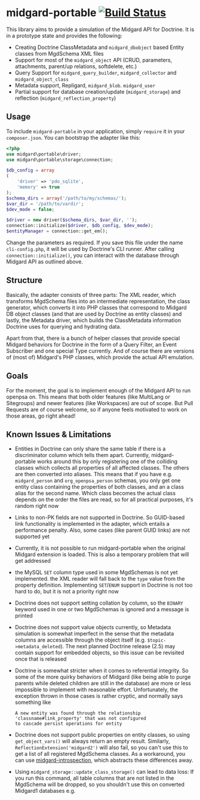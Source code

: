 midgard-portable [![Build Status](https://travis-ci.org/flack/midgard-portable.png?branch=master)](https://travis-ci.org/flack/midgard-portable)
================

This library aims to provide a simulation of the Midgard API for Doctrine.
It is in a prototype state and provides the following:

 - Creating Doctrine ClassMetadata and ``midgard_dbobject`` based Entity classes from MgdSchema XML files
 - Support for most of the ``midgard_object`` API (CRUD, parameters, attachments, parent/up relations, softdelete, etc.)
 - Query Support for ``midgard_query_builder``, ``midgard_collector`` and ``midgard_object_class``
 - Metadata support, Repligard, ``midgard_blob``. ``midgard_user``
 - Partial support for database creation/update (``midgard_storage``) and reflection (``midgard_reflection_property``)

Usage
--------

To include ``midgard-portable`` in your application, simply ``require`` it in your ``composer.json``. You can bootstrap
the adapter like this:

```php
<?php
use midgard\portable\driver;
use midgard\portable\storage\connection;

$db_config = array
(
    'driver' => 'pdo_sqlite',
    'memory' => true
);
$schema_dirs = array('/path/to/my/schemas/');
$var_dir = '/path/to/vardir';
$dev_mode = false;

$driver = new driver($schema_dirs, $var_dir, '');
connection::initialize($driver, $db_config, $dev_mode);
$entityManager = connection::get_em();
```

Change the parameters as required. If you save this file under the name ``cli-config.php``, it will be used by Doctrine's
CLI runner. After calling ``connection::initialize()``, you can interact with the database through Midgard API as
outlined above.

Structure
--------

Basically, the adapter consists of three parts: The XML reader, which transforms MgdSchema files into an intermediate
representation, the class generator, which converts it into PHP classes that correspond to Midgard DB object classes
(and that are used by Doctrine as entity classes) and lastly, the Metadata driver, which builds the ClassMetadata
information Doctrine uses for querying and hydrating data.

Apart from that, there is a bunch of helper classes that provide special Midgard behaviors for Doctrine in the form
of a Query Filter, an Event Subscriber and one special Type currently. And of course there are versions of (most of)
Midgard's PHP classes, which provide the actual API emulation.

Goals
-----

For the moment, the goal is to implement enough of the Midgard API to run openpsa on. This means that both older
features (like MultiLang or Sitegroups) and newer features (like Workspaces) are out of scope. But Pull Requests
are of course welcome, so if anyone feels motivated to work on those areas, go right ahead!

Known Issues & Limitations
--------------------------

 - Entities in Doctrine can only share the same table if there is a discriminator column which tells them apart.
   Currently, midgard-portable works around this by only registering one of the colliding classes which collects
   all properties of all affected classes. The others are then converted into aliases. This means that
   if you have e.g. ``midgard_person`` and ``org_openpsa_person`` schemas, you only get one entity class containing
   the properties of both classes, and an a class alias for the second name. Which class becomes the actual class
   depends on the order the files are read, so for all practical purposes, it's random right now

 - Links to non-PK fields are not supported in Doctrine. So GUID-based link functionality is implemented in the adapter,
   which entails a performance penalty. Also, some cases (like parent GUID links) are not supported yet

 - Currently, it is not possible to run midgard-portable when the original Midgard extension is loaded. This is
   also a temporary problem that will get addressed

 - the MySQL ``SET`` column type used in some MgdSchemas is not yet implemented. the XML reader will fall back to
   the ``type`` value from the property definition. Implementing ``SET``/``ENUM`` support in Doctrine is not too hard to do,
   but it is not a priority right now

 - Doctrine does not support setting collation by column, so the ``BINARY`` keyword used in one or two MgdSchemas is
   ignored and a message is printed

 - Doctrine does not support value objects currently, so Metadata simulation is somewhat imperfect in the sense
   that the metadata columns are accessible through the object itself (e.g. ``$topic->metadata_deleted``). The
   next planned Doctrine release (2.5) may contain support for embedded objects, so this issue can be revisited
   once that is released

 - Doctrine is somewhat stricter when it comes to referential integrity. So some of the more quirky behaviors of
   Midgard (like being able to purge parents while deleted children are still in the database) are more or less
   impossible to implement with reasonable effort. Unfortunately, the exception thrown in those cases is rather
   cryptic, and normally says something like

   ```
   A new entity was found through the relationship 'classname#link_property' that was not configured
   to cascade persist operations for entity
   ```
 - Doctrine does not support public properties on entity classes, so using ``get_object_vars()`` will always return
   an empty result. Similarly, ``ReflectionExtension('midgard2')`` will also fail, so you can't use this to get a list
   of all registered MgdSchema classes. As a workaround, you can use [midgard-introspection](https://github.com/flack/midgard-introspection),
   which abstracts these differences away.

 - Using ``midgard_storage::update_class_storage()`` can lead to data loss: If you run this command, all table columns
   that are not listed in the MgdSchema will be dropped, so you shouldn't use this on converted Midgard1 databases e.g.


